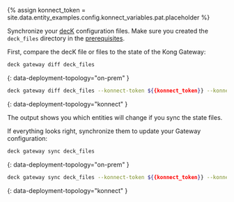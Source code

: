{% assign konnect_token = site.data.entity_examples.config.konnect_variables.pat.placeholder %}

Synchronize your [decK](/deck/) configuration files.
Make sure you created the `deck_files` directory in the [prerequisites](#prerequisites).

First, compare the decK file or files to the state of the Kong Gateway:
```bash
deck gateway diff deck_files
```
{: data-deployment-topology="on-prem" }

```bash
deck gateway diff deck_files --konnect-token ${{konnect_token}} --konnect-control-plane-name $KONNECT_CP_NAME
```
{: data-deployment-topology="konnect" }

The output shows you which entities will change if you sync the state files.

If everything looks right, synchronize them to update your Gateway configuration:

```bash
deck gateway sync deck_files
```
{: data-deployment-topology="on-prem" }
```bash
deck gateway sync deck_files --konnect-token ${{konnect_token}} --konnect-control-plane-name $KONNECT_CP_NAME
```
{: data-deployment-topology="konnect" }
